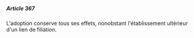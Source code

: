 ##### Article 367

L'adoption conserve tous ses effets, nonobstant l'établissement ultérieur d'un lien de filiation.


